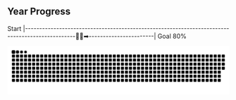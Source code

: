 ## Year Progress
Start |------------------------------------------------------------------------------------------------🚴‍♂️➡-----------------------| Goal 80%

![github-contribution-grid-snake](https://raw.githubusercontent.com/takumi12311123/takumi12311123/master/img/snake.svg) 
